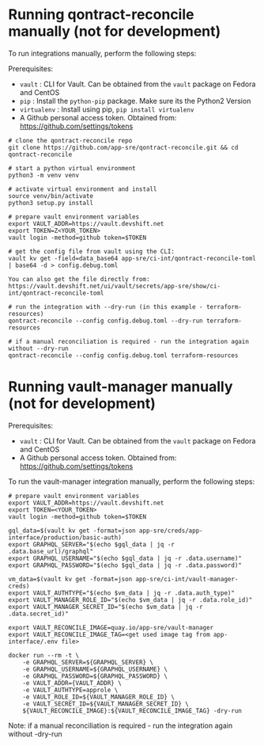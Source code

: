 # Running qontract-reconcile manually (not for development)

To run integrations manually, perform the following steps:

Prerequisites: 
- `vault` : CLI for Vault. Can be obtained from the `vault` package on Fedora and CentOS
- `pip` : Install the `python-pip` package. Make sure its the Python2 Version
- `virtualenv` : Install using pip, `pip install virtualenv`
- A Github personal access token. Obtained from: https://github.com/settings/tokens

```
# clone the qontract-reconcile repo
git clone https://github.com/app-sre/qontract-reconcile.git && cd qontract-reconcile

# start a python virtual environment
python3 -m venv venv

# activate virtual environment and install
source venv/bin/activate
python3 setup.py install

# prepare vault environment variables
export VAULT_ADDR=https://vault.devshift.net
export TOKEN=Z<YOUR_TOKEN>
vault login -method=github token=$TOKEN

# get the config file from vault using the CLI:
vault kv get -field=data_base64 app-sre/ci-int/qontract-reconcile-toml | base64 -d > config.debug.toml

You can also get the file directly from: https://vault.devshift.net/ui/vault/secrets/app-sre/show/ci-int/qontract-reconcile-toml

# run the integration with --dry-run (in this example - terraform-resources)
qontract-reconcile --config config.debug.toml --dry-run terraform-resources

# if a manual reconciliation is required - run the integration again without --dry-run
qontract-reconcile --config config.debug.toml terraform-resources
```

# Running vault-manager manually (not for development)

Prerequisites: 
- `vault` : CLI for Vault. Can be obtained from the `vault` package on Fedora and CentOS
- A Github personal access token. Obtained from: https://github.com/settings/tokens

To run the vault-manager integration manually, perform the following steps:
```
# prepare vault environment variables
export VAULT_ADDR=https://vault.devshift.net
export TOKEN=<YOUR_TOKEN>
vault login -method=github token=$TOKEN

gql_data=$(vault kv get -format=json app-sre/creds/app-interface/production/basic-auth)
export GRAPHQL_SERVER="$(echo $gql_data | jq -r .data.base_url)/graphql"
export GRAPHQL_USERNAME="$(echo $gql_data | jq -r .data.username)"
export GRAPHQL_PASSWORD="$(echo $gql_data | jq -r .data.password)"

vm_data=$(vault kv get -format=json app-sre/ci-int/vault-manager-creds)
export VAULT_AUTHTYPE="$(echo $vm_data | jq -r .data.auth_type)"
export VAULT_MANAGER_ROLE_ID="$(echo $vm_data | jq -r .data.role_id)"
export VAULT_MANAGER_SECRET_ID="$(echo $vm_data | jq -r .data.secret_id)"

export VAULT_RECONCILE_IMAGE=quay.io/app-sre/vault-manager
export VAULT_RECONCILE_IMAGE_TAG=<get used image tag from app-interface/.env file>

docker run --rm -t \
    -e GRAPHQL_SERVER=${GRAPHQL_SERVER} \
    -e GRAPHQL_USERNAME=${GRAPHQL_USERNAME} \
    -e GRAPHQL_PASSWORD=${GRAPHQL_PASSWORD} \
    -e VAULT_ADDR={VAULT_ADDR} \
    -e VAULT_AUTHTYPE=approle \
    -e VAULT_ROLE_ID=${VAULT_MANAGER_ROLE_ID} \
    -e VAULT_SECRET_ID=${VAULT_MANAGER_SECRET_ID} \
    ${VAULT_RECONCILE_IMAGE}:${VAULT_RECONCILE_IMAGE_TAG} -dry-run
```
Note: if a manual reconciliation is required - run the integration again without -dry-run
